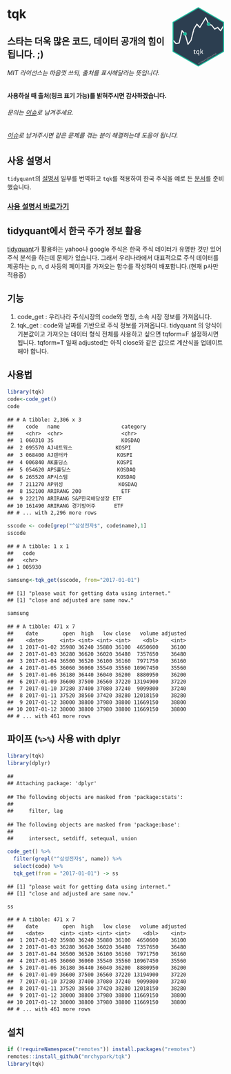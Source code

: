 
# tqk <img src="man/figures/logo.png" align="right" height=140/>

## 스타는 더욱 많은 코드, 데이터 공개의 힘이 됩니다. ;)

###### MIT 라이선스는 마음껏 쓰되, 출처를 표시해달라는 뜻입니다.

#### 사용하실 때 출처(링크 표기 가능)를 밝혀주시면 감사하겠습니다.

###### 문의는 [이슈](https://github.com/mrchypark/tqk/issues/new)로 남겨주세요.

###### [이슈](https://github.com/mrchypark/tqk/issues)로 남겨주시면 같은 문제를 겪는 분이 해결하는데 도움이 됩니다.

## 사용 설명서

`tidyquant`의 [설명서](https://github.com/business-science/tidyquant) 일부를
번역하고 `tqk`를 적용하여 한국 주식을 예로 든
[문서](https://mrchypark.github.io/tqk/articles/tqk-introduce.html)를
준비
했습니다.

### [사용 설명서 바로가기](https://mrchypark.github.io/tqk/articles/tqk-introduce.html)

## tidyquant에서 한국 주가 정보 활용

[tidyquant](https://github.com/business-science/tidyquant)가 활용하는 yahoo나
google 주식은 한국 주식 데이터가 유명한 것만 있어 주식 분석을 하는데 문제가 있습니다. 그래서 우리나라에서 대표적으로 주식
데이터를 제공하는 p, n, d 사등의 페이지를 가져오는 함수를 작성하여 배포합니다.(현재 p사만 적용중)

## 기능

1.  code\_get : 우리나라 주식시장의 code와 명칭, 소속 시장 정보를 가져옵니다.
2.  tqk\_get : code와 날짜를 기반으로 주식 정보를 가져옵니다. tidyquant 의 양식이 기본값이고 가져오는
    데이터 형식 전체를 사용하고 싶으면 tqform=F 설정하시면 됩니다. tqform=T 일때 adjusted는 아직
    close와 같은 값으로 계산식을 업데이트 해야 합니다.

## 사용법

``` r
library(tqk)
code<-code_get()
code
```

    ## # A tibble: 2,306 x 3
    ##    code   name                    category
    ##    <chr>  <chr>                   <chr>   
    ##  1 060310 3S                      KOSDAQ  
    ##  2 095570 AJ네트웍스              KOSPI   
    ##  3 068400 AJ렌터카                KOSPI   
    ##  4 006840 AK홀딩스                KOSPI   
    ##  5 054620 APS홀딩스               KOSDAQ  
    ##  6 265520 AP시스템                KOSDAQ  
    ##  7 211270 AP위성                  KOSDAQ  
    ##  8 152100 ARIRANG 200             ETF     
    ##  9 222170 ARIRANG S&P한국배당성장 ETF     
    ## 10 161490 ARIRANG 경기방어주      ETF     
    ## # ... with 2,296 more rows

``` r
sscode <- code[grep("^삼성전자$", code$name),1]
sscode
```

    ## # A tibble: 1 x 1
    ##   code  
    ##   <chr> 
    ## 1 005930

``` r
samsung<-tqk_get(sscode, from="2017-01-01")
```

    ## [1] "please wait for getting data using internet."
    ## [1] "close and adjusted are same now."

``` r
samsung
```

    ## # A tibble: 471 x 7
    ##    date        open  high   low close   volume adjusted
    ##    <date>     <int> <int> <int> <int>    <dbl>    <int>
    ##  1 2017-01-02 35980 36240 35880 36100  4650600    36100
    ##  2 2017-01-03 36280 36620 36020 36480  7357650    36480
    ##  3 2017-01-04 36500 36520 36100 36160  7971750    36160
    ##  4 2017-01-05 36060 36060 35540 35560 10967450    35560
    ##  5 2017-01-06 36180 36440 36040 36200  8880950    36200
    ##  6 2017-01-09 36600 37500 36560 37220 13194900    37220
    ##  7 2017-01-10 37280 37400 37080 37240  9099800    37240
    ##  8 2017-01-11 37520 38560 37420 38280 12018150    38280
    ##  9 2017-01-12 38000 38800 37980 38800 11669150    38800
    ## 10 2017-01-12 38000 38800 37980 38800 11669150    38800
    ## # ... with 461 more rows

## 파이프 (`%>%`) 사용 with dplyr

``` r
library(tqk)
library(dplyr)
```

    ## 
    ## Attaching package: 'dplyr'

    ## The following objects are masked from 'package:stats':
    ## 
    ##     filter, lag

    ## The following objects are masked from 'package:base':
    ## 
    ##     intersect, setdiff, setequal, union

``` r
code_get() %>% 
  filter(grepl("^삼성전자$", name)) %>% 
  select(code) %>% 
  tqk_get(from = "2017-01-01") -> ss
```

    ## [1] "please wait for getting data using internet."
    ## [1] "close and adjusted are same now."

``` r
ss
```

    ## # A tibble: 471 x 7
    ##    date        open  high   low close   volume adjusted
    ##    <date>     <int> <int> <int> <int>    <dbl>    <int>
    ##  1 2017-01-02 35980 36240 35880 36100  4650600    36100
    ##  2 2017-01-03 36280 36620 36020 36480  7357650    36480
    ##  3 2017-01-04 36500 36520 36100 36160  7971750    36160
    ##  4 2017-01-05 36060 36060 35540 35560 10967450    35560
    ##  5 2017-01-06 36180 36440 36040 36200  8880950    36200
    ##  6 2017-01-09 36600 37500 36560 37220 13194900    37220
    ##  7 2017-01-10 37280 37400 37080 37240  9099800    37240
    ##  8 2017-01-11 37520 38560 37420 38280 12018150    38280
    ##  9 2017-01-12 38000 38800 37980 38800 11669150    38800
    ## 10 2017-01-12 38000 38800 37980 38800 11669150    38800
    ## # ... with 461 more rows

## 설치

``` r
if (!requireNamespace("remotes")) install.packages("remotes")
remotes::install_github("mrchypark/tqk")
library(tqk)
```
